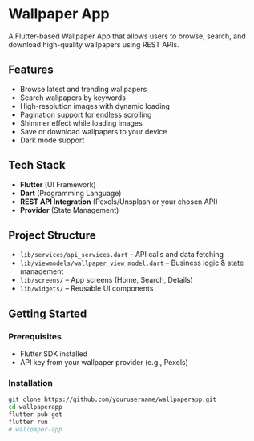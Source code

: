 # Wallpaper App

A Flutter-based Wallpaper App that allows users to browse, search, and download high-quality wallpapers using REST APIs.

## Features

- Browse latest and trending wallpapers  
- Search wallpapers by keywords  
- High-resolution images with dynamic loading  
- Pagination support for endless scrolling  
- Shimmer effect while loading images  
- Save or download wallpapers to your device  
- Dark mode support  

## Tech Stack

- **Flutter** (UI Framework)  
- **Dart** (Programming Language)  
- **REST API Integration** (Pexels/Unsplash or your chosen API)  
- **Provider** (State Management)  

## Project Structure

- `lib/services/api_services.dart` – API calls and data fetching  
- `lib/viewmodels/wallpaper_view_model.dart` – Business logic & state management  
- `lib/screens/` – App screens (Home, Search, Details)  
- `lib/widgets/` – Reusable UI components  

## Getting Started

### Prerequisites
- Flutter SDK installed  
- API key from your wallpaper provider (e.g., Pexels)  

### Installation
```bash
git clone https://github.com/yourusername/wallpaperapp.git
cd wallpaperapp
flutter pub get
flutter run
#   w a l l p a p e r - a p p  
 